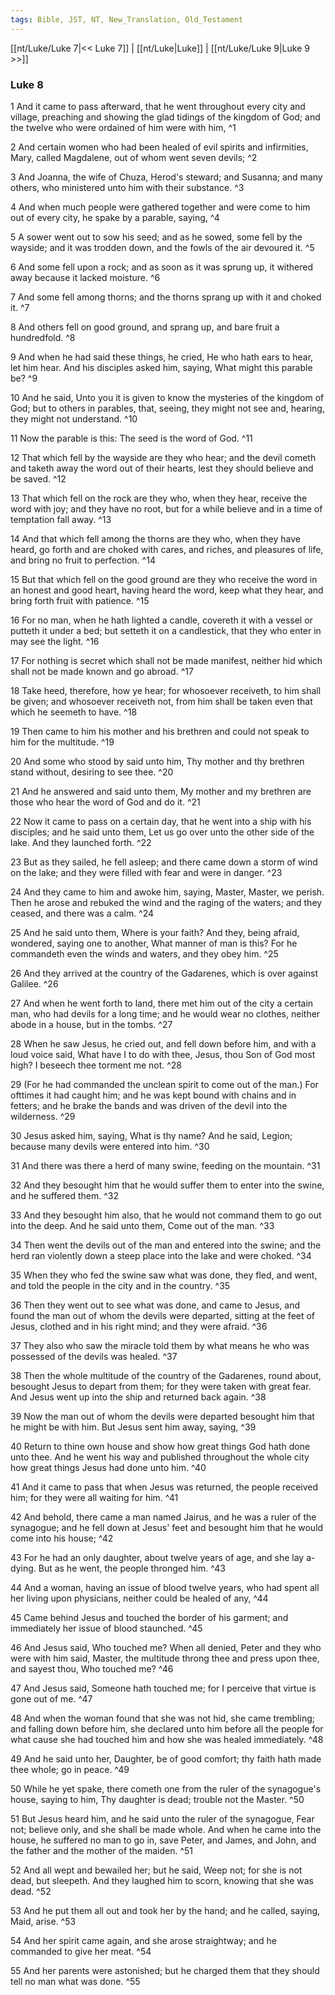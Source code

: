 ```yaml
---
tags: Bible, JST, NT, New_Translation, Old_Testament
---
```


[[nt/Luke/Luke 7|<< Luke 7]] | [[nt/Luke|Luke]] | [[nt/Luke/Luke 9|Luke 9 >>]]

### Luke 8

1 And it came to pass afterward, that he went throughout every city and village, preaching and showing the glad tidings of the kingdom of God; and the twelve who were ordained of him were with him,  ^1

2 And certain women who had been healed of evil spirits and infirmities, Mary, called Magdalene, out of whom went seven devils;  ^2

3 And Joanna, the wife of Chuza, Herod\'s steward; and Susanna; and many others, who ministered unto him with their substance.  ^3

4 And when much people were gathered together and were come to him out of every city, he spake by a parable, saying,  ^4

5 A sower went out to sow his seed; and as he sowed, some fell by the wayside; and it was trodden down, and the fowls of the air devoured it.  ^5

6 And some fell upon a rock; and as soon as it was sprung up, it withered away because it lacked moisture.  ^6

7 And some fell among thorns; and the thorns sprang up with it and choked it.  ^7

8 And others fell on good ground, and sprang up, and bare fruit a hundredfold.  ^8

9 And when he had said these things, he cried, He who hath ears to hear, let him hear. And his disciples asked him, saying, What might this parable be?  ^9

10 And he said, Unto you it is given to know the mysteries of the kingdom of God; but to others in parables, that, seeing, they might not see and, hearing, they might not understand.  ^10

11 Now the parable is this: The seed is the word of God.  ^11

12 That which fell by the wayside are they who hear; and the devil cometh and taketh away the word out of their hearts, lest they should believe and be saved.  ^12

13 That which fell on the rock are they who, when they hear, receive the word with joy; and they have no root, but for a while believe and in a time of temptation fall away.  ^13

14 And that which fell among the thorns are they who, when they have heard, go forth and are choked with cares, and riches, and pleasures of life, and bring no fruit to perfection.  ^14

15 But that which fell on the good ground are they who receive the word in an honest and good heart, having heard the word, keep what they hear, and bring forth fruit with patience.  ^15

16 For no man, when he hath lighted a candle, covereth it with a vessel or putteth it under a bed; but setteth it on a candlestick, that they who enter in may see the light.  ^16

17 For nothing is secret which shall not be made manifest, neither hid which shall not be made known and go abroad.  ^17

18 Take heed, therefore, how ye hear; for whosoever receiveth, to him shall be given; and whosoever receiveth not, from him shall be taken even that which he seemeth to have.  ^18

19 Then came to him his mother and his brethren and could not speak to him for the multitude.  ^19

20 And some who stood by said unto him, Thy mother and thy brethren stand without, desiring to see thee.  ^20

21 And he answered and said unto them, My mother and my brethren are those who hear the word of God and do it.  ^21

22 Now it came to pass on a certain day, that he went into a ship with his disciples; and he said unto them, Let us go over unto the other side of the lake. And they launched forth.  ^22

23 But as they sailed, he fell asleep; and there came down a storm of wind on the lake; and they were filled with fear and were in danger.  ^23

24 And they came to him and awoke him, saying, Master, Master, we perish. Then he arose and rebuked the wind and the raging of the waters; and they ceased, and there was a calm.  ^24

25 And he said unto them, Where is your faith? And they, being afraid, wondered, saying one to another, What manner of man is this? For he commandeth even the winds and waters, and they obey him.  ^25

26 And they arrived at the country of the Gadarenes, which is over against Galilee.  ^26

27 And when he went forth to land, there met him out of the city a certain man, who had devils for a long time; and he would wear no clothes, neither abode in a house, but in the tombs.  ^27

28 When he saw Jesus, he cried out, and fell down before him, and with a loud voice said, What have I to do with thee, Jesus, thou Son of God most high? I beseech thee torment me not.  ^28

29 (For he had commanded the unclean spirit to come out of the man.) For ofttimes it had caught him; and he was kept bound with chains and in fetters; and he brake the bands and was driven of the devil into the wilderness.  ^29

30 Jesus asked him, saying, What is thy name? And he said, Legion; because many devils were entered into him.  ^30

31 And there was there a herd of many swine, feeding on the mountain.  ^31

32 And they besought him that he would suffer them to enter into the swine, and he suffered them.  ^32

33 And they besought him also, that he would not command them to go out into the deep. And he said unto them, Come out of the man.  ^33

34 Then went the devils out of the man and entered into the swine; and the herd ran violently down a steep place into the lake and were choked.  ^34

35 When they who fed the swine saw what was done, they fled, and went, and told the people in the city and in the country.  ^35

36 Then they went out to see what was done, and came to Jesus, and found the man out of whom the devils were departed, sitting at the feet of Jesus, clothed and in his right mind; and they were afraid.  ^36

37 They also who saw the miracle told them by what means he who was possessed of the devils was healed.  ^37

38 Then the whole multitude of the country of the Gadarenes, round about, besought Jesus to depart from them; for they were taken with great fear. And Jesus went up into the ship and returned back again.  ^38

39 Now the man out of whom the devils were departed besought him that he might be with him. But Jesus sent him away, saying,  ^39

40 Return to thine own house and show how great things God hath done unto thee. And he went his way and published throughout the whole city how great things Jesus had done unto him.  ^40

41 And it came to pass that when Jesus was returned, the people received him; for they were all waiting for him.  ^41

42 And behold, there came a man named Jairus, and he was a ruler of the synagogue; and he fell down at Jesus\' feet and besought him that he would come into his house;  ^42

43 For he had an only daughter, about twelve years of age, and she lay a-dying. But as he went, the people thronged him.  ^43

44 And a woman, having an issue of blood twelve years, who had spent all her living upon physicians, neither could be healed of any,  ^44

45 Came behind Jesus and touched the border of his garment; and immediately her issue of blood staunched.  ^45

46 And Jesus said, Who touched me? When all denied, Peter and they who were with him said, Master, the multitude throng thee and press upon thee, and sayest thou, Who touched me?  ^46

47 And Jesus said, Someone hath touched me; for I perceive that virtue is gone out of me.  ^47

48 And when the woman found that she was not hid, she came trembling; and falling down before him, she declared unto him before all the people for what cause she had touched him and how she was healed immediately.  ^48

49 And he said unto her, Daughter, be of good comfort; thy faith hath made thee whole; go in peace.  ^49

50 While he yet spake, there cometh one from the ruler of the synagogue\'s house, saying to him, Thy daughter is dead; trouble not the Master.  ^50

51 But Jesus heard him, and he said unto the ruler of the synagogue, Fear not; believe only, and she shall be made whole. And when he came into the house, he suffered no man to go in, save Peter, and James, and John, and the father and the mother of the maiden.  ^51

52 And all wept and bewailed her; but he said, Weep not; for she is not dead, but sleepeth. And they laughed him to scorn, knowing that she was dead.  ^52

53 And he put them all out and took her by the hand; and he called, saying, Maid, arise.  ^53

54 And her spirit came again, and she arose straightway; and he commanded to give her meat.  ^54

55 And her parents were astonished; but he charged them that they should tell no man what was done.  ^55

 
